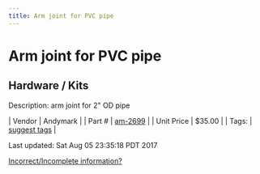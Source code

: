 ```yaml
---
title: Arm joint for PVC pipe
---
```


# Arm joint for PVC pipe
## Hardware / Kits
Description: 	arm joint for 2" OD pipe 

| Vendor | Andymark | 
| Part # | [am-2699](http://www.andymark.com/product-p/am-2699.htm) | 
| Unit Price | $35.00 | 
| Tags: | [suggest tags](https://docs.google.com/forms/d/e/1FAIpQLSeWyY8v3RgOty-MyWmh9U0iivNYN_molChYyS-0U-o-kOAv_g/viewform) | 

Last updated: Sat Aug 05 23:35:18 PDT 2017

 [Incorrect/Incomplete information?](https://docs.google.com/forms/d/e/1FAIpQLSeWyY8v3RgOty-MyWmh9U0iivNYN_molChYyS-0U-o-kOAv_g/viewform)